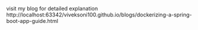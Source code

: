 visit my blog for detailed explanation
http://localhost:63342/viveksoni100.github.io/blogs/dockerizing-a-spring-boot-app-guide.html
